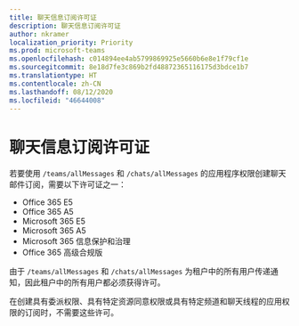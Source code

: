```yaml
---
title: 聊天信息订阅许可证
description: 聊天信息订阅许可证
author: nkramer
localization_priority: Priority
ms.prod: microsoft-teams
ms.openlocfilehash: c014894ee4ab5799869925e5660b6e8e1f79cf1e
ms.sourcegitcommit: 8e18d7fe3c869b2fd48872365116175d3bdce1b7
ms.translationtype: HT
ms.contentlocale: zh-CN
ms.lasthandoff: 08/12/2020
ms.locfileid: "46644008"
---
```

# <a name="licenses-for-subscribing-to-chat-messages"></a>聊天信息订阅许可证

若要使用 `/teams/allMessages` 和 `/chats/allMessages` 的应用程序权限创建聊天邮件订阅，需要以下许可证之一：

* Office 365 E5
* Office 365 A5
* Microsoft 365 E5
* Microsoft 365 A5
* Microsoft 365 信息保护和治理
* Office 365 高级合规版 

由于 `/teams/allMessages` 和 `/chats/allMessages` 为租户中的所有用户传递通知，因此租户中的所有用户都必须获得许可。 

在创建具有委派权限、具有特定资源同意权限或具有特定频道和聊天线程的应用权限的订阅时，不需要这些许可。
